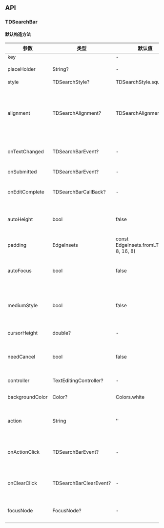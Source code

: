 ## API
### TDSearchBar
#### 默认构造方法

| 参数 | 类型 | 默认值 | 说明 |
| --- | --- | --- | --- |
| key |  | - |  |
| placeHolder | String? | - | 预设文案 |
| style | TDSearchStyle? | TDSearchStyle.square | 样式 |
| alignment | TDSearchAlignment? | TDSearchAlignment.left | 对齐方式，居中或这头部对齐 |
| onTextChanged | TDSearchBarEvent? | - | 文字改变回调 |
| onSubmitted | TDSearchBarEvent? | - | 提交回调 |
| onEditComplete | TDSearchBarCallBack? | - | 编辑完成回调 |
| autoHeight | bool | false | 是否自动计算高度 |
| padding | EdgeInsets | const EdgeInsets.fromLTRB(16, 8, 16, 8) | 内部填充 |
| autoFocus | bool | false | 是否自动获取焦点 |
| mediumStyle | bool | false | 是否在导航栏中的样式 |
| cursorHeight | double? | - | 光标的高 |
| needCancel | bool | false | 是否需要取消按钮 |
| controller | TextEditingController? | - | 控制器 |
| backgroundColor | Color? | Colors.white | 背景颜色 |
| action | String | '' | 自定义操作文字 |
| onActionClick | TDSearchBarEvent? | - | 自定义操作回调 |
| onClearClick | TDSearchBarClearEvent? | - | 自定义操作回调 |
| focusNode | FocusNode? | - | 自定义焦点 |
